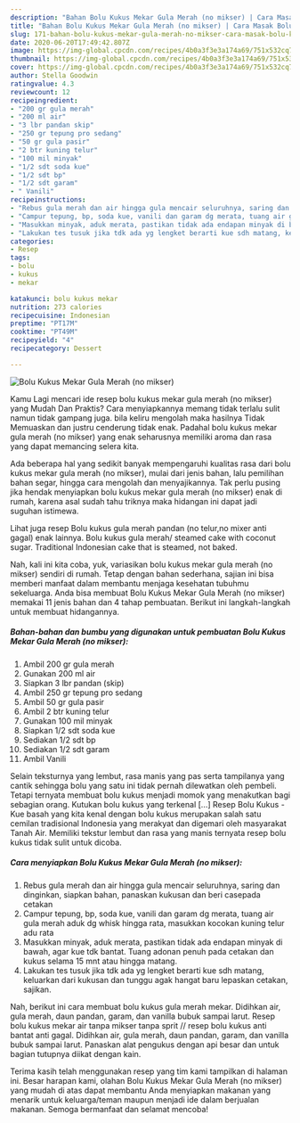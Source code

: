```yaml
---
description: "Bahan Bolu Kukus Mekar Gula Merah (no mikser) | Cara Masak Bolu Kukus Mekar Gula Merah (no mikser) Yang Enak dan Simpel"
title: "Bahan Bolu Kukus Mekar Gula Merah (no mikser) | Cara Masak Bolu Kukus Mekar Gula Merah (no mikser) Yang Enak dan Simpel"
slug: 171-bahan-bolu-kukus-mekar-gula-merah-no-mikser-cara-masak-bolu-kukus-mekar-gula-merah-no-mikser-yang-enak-dan-simpel
date: 2020-06-20T17:49:42.807Z
image: https://img-global.cpcdn.com/recipes/4b0a3f3e3a174a69/751x532cq70/bolu-kukus-mekar-gula-merah-no-mikser-foto-resep-utama.jpg
thumbnail: https://img-global.cpcdn.com/recipes/4b0a3f3e3a174a69/751x532cq70/bolu-kukus-mekar-gula-merah-no-mikser-foto-resep-utama.jpg
cover: https://img-global.cpcdn.com/recipes/4b0a3f3e3a174a69/751x532cq70/bolu-kukus-mekar-gula-merah-no-mikser-foto-resep-utama.jpg
author: Stella Goodwin
ratingvalue: 4.3
reviewcount: 12
recipeingredient:
- "200 gr gula merah"
- "200 ml air"
- "3 lbr pandan skip"
- "250 gr tepung pro sedang"
- "50 gr gula pasir"
- "2 btr kuning telur"
- "100 mil minyak"
- "1/2 sdt soda kue"
- "1/2 sdt bp"
- "1/2 sdt garam"
- " Vanili"
recipeinstructions:
- "Rebus gula merah dan air hingga gula mencair seluruhnya, saring dan dinginkan, siapkan bahan, panaskan kukusan dan beri casepada cetakan"
- "Campur tepung, bp, soda kue, vanili dan garam dg merata, tuang air gula merah aduk dg whisk hingga rata, masukkan kocokan kuning telur adu rata"
- "Masukkan minyak, aduk merata, pastikan tidak ada endapan minyak di bawah, agar kue tdk bantat. Tuang adonan penuh pada cetakan dan kukus selama 15 mnt atau hingga matang."
- "Lakukan tes tusuk jika tdk ada yg lengket berarti kue sdh matang, keluarkan dari kukusan dan tunggu agak hangat baru lepaskan cetakan, sajikan."
categories:
- Resep
tags:
- bolu
- kukus
- mekar

katakunci: bolu kukus mekar 
nutrition: 273 calories
recipecuisine: Indonesian
preptime: "PT17M"
cooktime: "PT49M"
recipeyield: "4"
recipecategory: Dessert

---
```



![Bolu Kukus Mekar Gula Merah (no mikser)](https://img-global.cpcdn.com/recipes/4b0a3f3e3a174a69/751x532cq70/bolu-kukus-mekar-gula-merah-no-mikser-foto-resep-utama.jpg)

Kamu Lagi mencari ide resep bolu kukus mekar gula merah (no mikser) yang Mudah Dan Praktis? Cara menyiapkannya memang tidak terlalu sulit namun tidak gampang juga. bila keliru mengolah maka hasilnya Tidak Memuaskan dan justru cenderung tidak enak. Padahal bolu kukus mekar gula merah (no mikser) yang enak seharusnya memiliki aroma dan rasa yang dapat memancing selera kita.

Ada beberapa hal yang sedikit banyak mempengaruhi kualitas rasa dari bolu kukus mekar gula merah (no mikser), mulai dari jenis bahan, lalu pemilihan bahan segar, hingga cara mengolah dan menyajikannya. Tak perlu pusing jika hendak menyiapkan bolu kukus mekar gula merah (no mikser) enak di rumah, karena asal sudah tahu triknya maka hidangan ini dapat jadi suguhan istimewa.

Lihat juga resep Bolu kukus gula merah pandan (no telur,no mixer anti gagal) enak lainnya. Bolu kukus gula merah/ steamed cake with coconut sugar. Traditional Indonesian cake that is steamed, not baked.


Nah, kali ini kita coba, yuk, variasikan bolu kukus mekar gula merah (no mikser) sendiri di rumah. Tetap dengan bahan sederhana, sajian ini bisa memberi manfaat dalam membantu menjaga kesehatan tubuhmu sekeluarga. Anda bisa membuat Bolu Kukus Mekar Gula Merah (no mikser) memakai 11 jenis bahan dan 4 tahap pembuatan. Berikut ini langkah-langkah untuk membuat hidangannya.

<!--inarticleads1-->

##### Bahan-bahan dan bumbu yang digunakan untuk pembuatan Bolu Kukus Mekar Gula Merah (no mikser):

1. Ambil 200 gr gula merah
1. Gunakan 200 ml air
1. Siapkan 3 lbr pandan (skip)
1. Ambil 250 gr tepung pro sedang
1. Ambil 50 gr gula pasir
1. Ambil 2 btr kuning telur
1. Gunakan 100 mil minyak
1. Siapkan 1/2 sdt soda kue
1. Sediakan 1/2 sdt bp
1. Sediakan 1/2 sdt garam
1. Ambil  Vanili


Selain teksturnya yang lembut, rasa manis yang pas serta tampilanya yang cantik sehingga bolu yang satu ini tidak pernah dilewatkan oleh pembeli. Tetapi ternyata membuat bolu kukus menjadi momok yang menakutkan bagi sebagian orang. Kutukan bolu kukus yang terkenal […] Resep Bolu Kukus - Kue basah yang kita kenal dengan bolu kukus merupakan salah satu cemilan tradisional Indonesia yang merakyat dan digemari oleh masyarakat Tanah Air. Memiliki tekstur lembut dan rasa yang manis ternyata resep bolu kukus tidak sulit untuk dicoba. 

<!--inarticleads2-->

##### Cara menyiapkan Bolu Kukus Mekar Gula Merah (no mikser):

1. Rebus gula merah dan air hingga gula mencair seluruhnya, saring dan dinginkan, siapkan bahan, panaskan kukusan dan beri casepada cetakan
1. Campur tepung, bp, soda kue, vanili dan garam dg merata, tuang air gula merah aduk dg whisk hingga rata, masukkan kocokan kuning telur adu rata
1. Masukkan minyak, aduk merata, pastikan tidak ada endapan minyak di bawah, agar kue tdk bantat. Tuang adonan penuh pada cetakan dan kukus selama 15 mnt atau hingga matang.
1. Lakukan tes tusuk jika tdk ada yg lengket berarti kue sdh matang, keluarkan dari kukusan dan tunggu agak hangat baru lepaskan cetakan, sajikan.


Nah, berikut ini cara membuat bolu kukus gula merah mekar. Didihkan air, gula merah, daun pandan, garam, dan vanilla bubuk sampai larut. Resep bolu kukus mekar air tanpa mikser tanpa sprit // resep bolu kukus anti bantat anti gagal. Didihkan air, gula merah, daun pandan, garam, dan vanilla bubuk sampai larut. Panaskan alat pengukus dengan api besar dan untuk bagian tutupnya diikat dengan kain. 

Terima kasih telah menggunakan resep yang tim kami tampilkan di halaman ini. Besar harapan kami, olahan Bolu Kukus Mekar Gula Merah (no mikser) yang mudah di atas dapat membantu Anda menyiapkan makanan yang menarik untuk keluarga/teman maupun menjadi ide dalam berjualan makanan. Semoga bermanfaat dan selamat mencoba!
